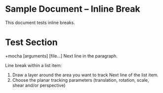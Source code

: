 Sample Document – Inline Break
==============================

This document tests inline breaks.

# Test Section

+mocha [arguments] [file...] 
Next line in the paragraph.

Line break within a list item:

1. Draw a layer around the area you want to track
   Next line of the list item.
2. Choose the planar tracking parameters (translation, rotation, scale, shear and/or perspective)
